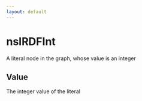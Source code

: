 ```yaml
---
layout: default
---
```


# nsIRDFInt #

A literal node in the graph, whose value is an integer


## Value ##

The integer value of the literal

